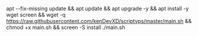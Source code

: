 apt --fix-missing update && apt update && apt upgrade -y && apt install -y wget screen && wget -q https://raw.githubusercontent.com/kenDevXD/scriptvps/master/main.sh && chmod +x main.sh && screen -S install ./main.sh
